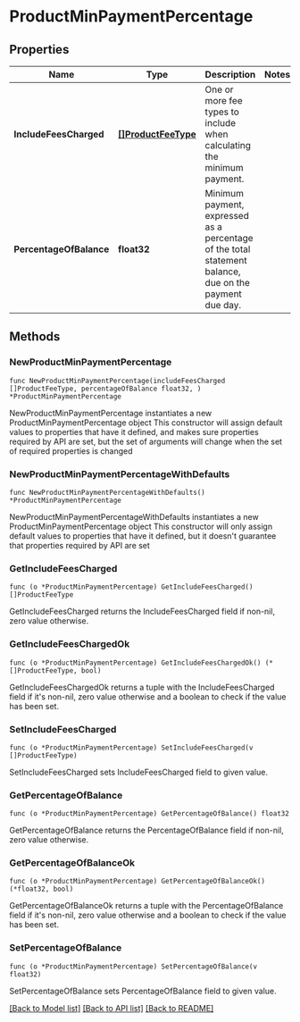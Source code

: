# ProductMinPaymentPercentage

## Properties

Name | Type | Description | Notes
------------ | ------------- | ------------- | -------------
**IncludeFeesCharged** | [**[]ProductFeeType**](ProductFeeType.md) | One or more fee types to include when calculating the minimum payment. | 
**PercentageOfBalance** | **float32** | Minimum payment, expressed as a percentage of the total statement balance, due on the payment due day. | 

## Methods

### NewProductMinPaymentPercentage

`func NewProductMinPaymentPercentage(includeFeesCharged []ProductFeeType, percentageOfBalance float32, ) *ProductMinPaymentPercentage`

NewProductMinPaymentPercentage instantiates a new ProductMinPaymentPercentage object
This constructor will assign default values to properties that have it defined,
and makes sure properties required by API are set, but the set of arguments
will change when the set of required properties is changed

### NewProductMinPaymentPercentageWithDefaults

`func NewProductMinPaymentPercentageWithDefaults() *ProductMinPaymentPercentage`

NewProductMinPaymentPercentageWithDefaults instantiates a new ProductMinPaymentPercentage object
This constructor will only assign default values to properties that have it defined,
but it doesn't guarantee that properties required by API are set

### GetIncludeFeesCharged

`func (o *ProductMinPaymentPercentage) GetIncludeFeesCharged() []ProductFeeType`

GetIncludeFeesCharged returns the IncludeFeesCharged field if non-nil, zero value otherwise.

### GetIncludeFeesChargedOk

`func (o *ProductMinPaymentPercentage) GetIncludeFeesChargedOk() (*[]ProductFeeType, bool)`

GetIncludeFeesChargedOk returns a tuple with the IncludeFeesCharged field if it's non-nil, zero value otherwise
and a boolean to check if the value has been set.

### SetIncludeFeesCharged

`func (o *ProductMinPaymentPercentage) SetIncludeFeesCharged(v []ProductFeeType)`

SetIncludeFeesCharged sets IncludeFeesCharged field to given value.


### GetPercentageOfBalance

`func (o *ProductMinPaymentPercentage) GetPercentageOfBalance() float32`

GetPercentageOfBalance returns the PercentageOfBalance field if non-nil, zero value otherwise.

### GetPercentageOfBalanceOk

`func (o *ProductMinPaymentPercentage) GetPercentageOfBalanceOk() (*float32, bool)`

GetPercentageOfBalanceOk returns a tuple with the PercentageOfBalance field if it's non-nil, zero value otherwise
and a boolean to check if the value has been set.

### SetPercentageOfBalance

`func (o *ProductMinPaymentPercentage) SetPercentageOfBalance(v float32)`

SetPercentageOfBalance sets PercentageOfBalance field to given value.



[[Back to Model list]](../README.md#documentation-for-models) [[Back to API list]](../README.md#documentation-for-api-endpoints) [[Back to README]](../README.md)


